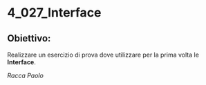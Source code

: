 # 4_027_Interface
## Obiettivo: 
Realizzare un esercizio di prova dove utilizzare per la prima volta le **Interface**. 

*Racca Paolo*